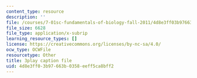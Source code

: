 ```yaml
---
content_type: resource
description: ''
file: /courses/7-01sc-fundamentals-of-biology-fall-2011/4d8e3ff03b97663b0358eeff5ca8bff2_SvjeCxVu2dI.srt
file_size: 6628
file_type: application/x-subrip
learning_resource_types: []
license: https://creativecommons.org/licenses/by-nc-sa/4.0/
ocw_type: OCWFile
resourcetype: Other
title: 3play caption file
uid: 4d8e3ff0-3b97-663b-0358-eeff5ca8bff2
---
```

